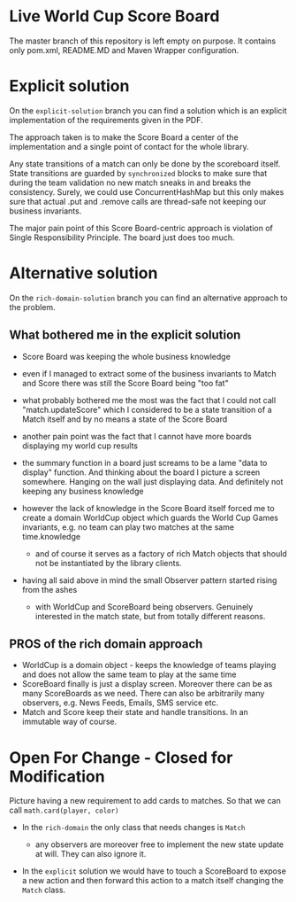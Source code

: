 # Live World Cup Score Board

The master branch of this repository is left empty on purpose. It contains only pom.xml, README.MD and Maven Wrapper configuration.

# Explicit solution

On the `explicit-solution` branch you can find a solution which is an explicit implementation of the requirements given in the PDF.

The approach taken is to make the Score Board a center of the implementation and a single point of contact for the whole library.

Any state transitions of a match can only be done by the scoreboard itself. State transitions are guarded by `synchronized` blocks to make sure that
during the team validation no new match sneaks in and breaks the consistency. Surely, we could use ConcurrentHashMap but this only makes sure that actual .put and .remove calls are thread-safe not keeping our business invariants.

The major pain point of this Score Board-centric approach is violation of Single Responsibility Principle. The board just does too much.

# Alternative solution

On the `rich-domain-solution` branch you can find an alternative approach to the problem.

## What bothered me in the explicit solution
- Score Board was keeping the whole business knowledge
- even if I managed to extract some of the business invariants to Match and Score there was still the Score Board being "too fat"
- what probably bothered me the most was the fact that I could not call "match.updateScore" which I considered to be a state transition of a Match itself and by no means a state of the Score Board
- another pain point was the fact that I cannot have more boards displaying my world cup results
- the summary function in a board just screams to be a lame "data to display" function. And thinking about the board I picture a screen somewhere. Hanging on the wall just displaying data. And definitely not keeping any business knowledge
- however the lack of knowledge in the Score Board itself forced me to create a domain WorldCup object which guards the World Cup Games invariants, e.g. no team can play two matches at the same time.knowledge

    - and of course it serves as a factory of rich Match objects that should not be instantiated by the library clients.

- having all said above in mind the small Observer pattern started rising from the ashes

    - with WorldCup and ScoreBoard being observers. Genuinely interested in the match state, but from totally different reasons.

## PROS of the rich domain approach
- WorldCup is a domain object - keeps the knowledge of teams playing and does not allow the same team to play at the same time
- ScoreBoard finally is just a display screen. Moreover there can be as many ScoreBoards as we need. There can also be arbitrarily many observers, e.g. News Feeds, Emails, SMS service etc.
- Match and Score keep their state and handle transitions. In an immutable way of course.

# Open For Change - Closed for Modification

Picture having a new requirement to add cards to matches. So that we can call `math.card(player, color)`
- In the `rich-domain` the only class that needs changes is `Match`

    - any observers are moreover free to implement the new state update at will. They can also ignore it.
- In the `explicit` solution we would have to touch a ScoreBoard to expose a new action and then forward this action to a match itself changing the `Match` class.
